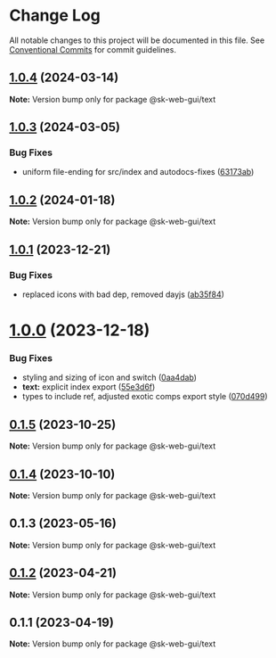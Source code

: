# Change Log

All notable changes to this project will be documented in this file.
See [Conventional Commits](https://conventionalcommits.org) for commit guidelines.

## [1.0.4](https://github.com/Sundsvallskommun/web-shared-components/compare/@sk-web-gui/text@1.0.3...@sk-web-gui/text@1.0.4) (2024-03-14)

**Note:** Version bump only for package @sk-web-gui/text

## [1.0.3](https://github.com/Sundsvallskommun/web-shared-components/compare/@sk-web-gui/text@1.0.2...@sk-web-gui/text@1.0.3) (2024-03-05)

### Bug Fixes

- uniform file-ending for src/index and autodocs-fixes ([63173ab](https://github.com/Sundsvallskommun/web-shared-components/commit/63173ab9474b4cb3bc97da6b780bdfb4ae65990c))

## [1.0.2](https://github.com/Sundsvallskommun/web-shared-components/compare/@sk-web-gui/text@1.0.1...@sk-web-gui/text@1.0.2) (2024-01-18)

**Note:** Version bump only for package @sk-web-gui/text

## [1.0.1](https://github.com/Sundsvallskommun/web-shared-components/compare/@sk-web-gui/text@1.0.0...@sk-web-gui/text@1.0.1) (2023-12-21)

### Bug Fixes

- replaced icons with bad dep, removed dayjs ([ab35f84](https://github.com/Sundsvallskommun/web-shared-components/commit/ab35f843ca0e25fbac8bea4eadc8b6a6deb221a0))

# [1.0.0](https://github.com/Sundsvallskommun/web-shared-components/compare/@sk-web-gui/text@0.1.5...@sk-web-gui/text@1.0.0) (2023-12-18)

### Bug Fixes

- styling and sizing of icon and switch ([0aa4dab](https://github.com/Sundsvallskommun/web-shared-components/commit/0aa4dab97bb6c1fbc01a22f655baf6248bfd36f2))
- **text:** explicit index export ([55e3d6f](https://github.com/Sundsvallskommun/web-shared-components/commit/55e3d6ff6b349376ec522c310427e9c7693fdb0b))
- types to include ref, adjusted exotic comps export style ([070d499](https://github.com/Sundsvallskommun/web-shared-components/commit/070d4990ecea5d5ce90ebdd684a381bb8ad95861))

## [0.1.5](https://github.com/Sundsvallskommun/web-shared-components/compare/@sk-web-gui/text@0.1.4...@sk-web-gui/text@0.1.5) (2023-10-25)

**Note:** Version bump only for package @sk-web-gui/text

## [0.1.4](https://github.com/Sundsvallskommun/web-shared-components/compare/@sk-web-gui/text@0.1.3...@sk-web-gui/text@0.1.4) (2023-10-10)

**Note:** Version bump only for package @sk-web-gui/text

## 0.1.3 (2023-05-16)

**Note:** Version bump only for package @sk-web-gui/text

## [0.1.2](https://github.com/Sundsvallskommun/web-shared-components/compare/@sk-web-gui/text@0.1.1...@sk-web-gui/text@0.1.2) (2023-04-21)

**Note:** Version bump only for package @sk-web-gui/text

## 0.1.1 (2023-04-19)

**Note:** Version bump only for package @sk-web-gui/text

